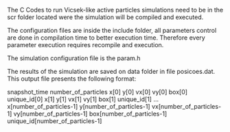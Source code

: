 The C Codes to run Vicsek-like active particles simulations need to be
in the scr folder located were the simulation will be compiled and executed.

The configuration files are inside the include folder, all parameters control
are done in compilation time to better execution time. 
Therefore every parameter execution requires recompile and execution.

The simulation configuration file is the param.h 

The results of the simulation are saved on data folder in file posicoes.dat.
This output file presents the following format:

snapshot_time  number_of_particles
x[0] y[0] vx[0] vy[0] box[0] unique_id[0]
x[1] y[1] vx[1] vy[1] box[1] unique_id[1]
...
x[number_of_particles-1] y[number_of_particles-1] vx[number_of_particles-1] vy[number_of_particles-1] box[number_of_particles-1] unique_id[number_of_particles-1]


